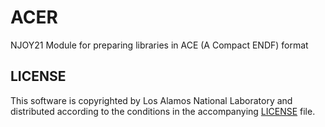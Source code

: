 # ACER
NJOY21 Module for preparing libraries in ACE (A Compact ENDF) format

## LICENSE
This software is copyrighted by Los Alamos National Laboratory and distributed according to the conditions in the accompanying [LICENSE](LICENSE) file. 
